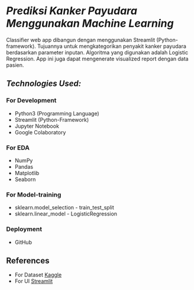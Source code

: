# *Prediksi Kanker Payudara Menggunakan Machine Learning*

Classifier web app dibangun dengan menggunakan Streamlit (Python-framework). Tujuannya untuk mengkategorikan penyakit kanker payudara berdasarkan parameter inputan. Algoritma yang digunakan adalah Logistic Regression. App ini juga dapat mengenerate visualized report dengan data pasien.


## *Technologies Used:*

### For Development
* Python3 (Programming Language)
* Streamlit (Python-Framework)
* Jupyter Notebook
* Google Colaboratory

### For EDA
* NumPy
* Pandas
* Matplotlib
* Seaborn

### For Model-training
* sklearn.model_selection - train_test_split
* sklearn.linear_model - LogisticRegression


### Deployment
* GitHub

## References
* For Dataset [Kaggle](https://www.kaggle.com/datasets/yasserh/breast-cancer-dataset)
* For UI [Streamlit](https://streamlit.io/)
